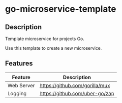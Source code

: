 # go-microservice-template

## Description

Template microservice for projects Go.

Use this template to create a new microservice.

## Features

| Feature    | Description                    |
|------------|--------------------------------|
| Web Server | https://github.com/gorilla/mux |
| Logging    | https://github.com/uber-go/zap |

